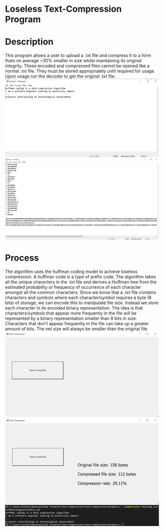 # Loseless Text-Compression Program
# Description #
This program allows a user to upload a .txt file and compress it to a form thats on average ~30% smaller in size whilst maintaining its original integrity. These encoded and compressed files cannot be opened like a normal .txt file. They must be stored appropriately until required for usage. Upon usage run the decoder to get the original .txt file.
![](images/test_doc.png) ![](images/encoded_contents.png)


# Process #
The algorithm uses the huffman coding model to achieve loseless compression. A huffman code is a type of prefix code. The algorithm takes all the unique characters in the .txt file and derives a Huffman tree from the estimated probability or frequency of occurrence of each character amongst all the common characters. Since we know that a .txt file contains characters and symbols where each character/symbol requires a byte (8 bits) of storage; we can encode this to manipulate file size. Instead we store each character in its encoded binary representation. The idea is that characters/symbols that appear more frequently in the file will be represented by a binary representation smaller than 8 bits in size. Characters that don't appear frequently in the file can take up a greater amount of bits. The net size will always be smaller than the original file.
![](images/GUI_before_compression.png) ![](images/GUI_after_compression.png)
![](images/decoded_output.png)
